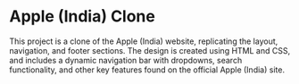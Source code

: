 # Apple (India) Clone

This project is a clone of the Apple (India) website, replicating the layout, navigation, and footer sections. The design is created using HTML and CSS, and includes a dynamic navigation bar with dropdowns, search functionality, and other key features found on the official Apple (India) site.




